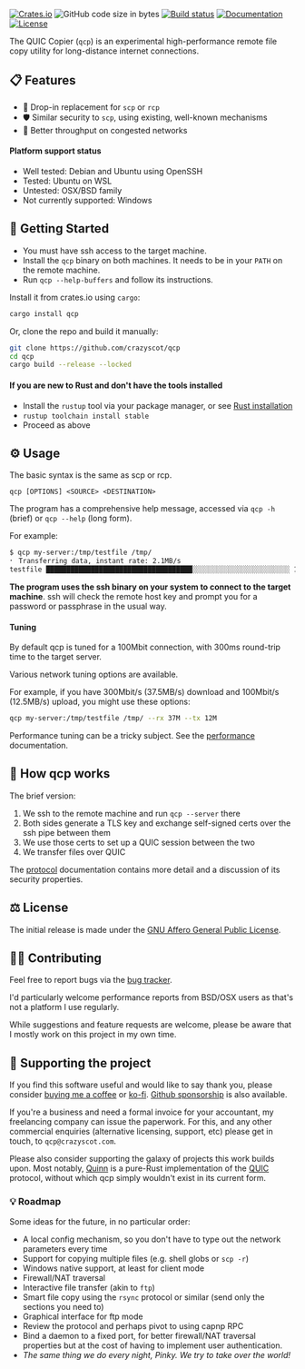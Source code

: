[![Crates.io](https://img.shields.io/crates/v/qcp.svg)](https://crates.io/crates/qcp)
![GitHub code size in bytes](https://img.shields.io/github/languages/code-size/crazyscot/qcp)
[![Build status](https://github.com/crazyscot/qcp/actions/workflows/ci.yml/badge.svg)](https://github.com/crazyscot/qcp/actions/workflows/ci.yml)
[![Documentation](https://docs.rs/qcp/badge.svg)](https://docs.rs/qcp/)
[![License](https://img.shields.io/badge/License-AGPL_v3-orange.svg)](LICENSE)

The QUIC Copier (`qcp`) is an experimental
high-performance remote file copy utility for long-distance internet connections.

## 📋 Features

- 🔧 Drop-in replacement for `scp` or `rcp`
- 🛡️ Similar security to `scp`, using existing, well-known mechanisms
- 🚀 Better throughput on congested networks

#### Platform support status

- Well tested: Debian and Ubuntu using OpenSSH
- Tested: Ubuntu on WSL
- Untested: OSX/BSD family
- Not currently supported: Windows

## 🧰 Getting Started

* You must have ssh access to the target machine.
* Install the `qcp` binary on both machines. It needs to be in your `PATH` on the remote machine.
* Run `qcp --help-buffers` and follow its instructions.

Install it from crates.io using `cargo`:

```bash
cargo install qcp
```

Or, clone the repo and build it manually:

```bash
git clone https://github.com/crazyscot/qcp
cd qcp
cargo build --release --locked
```

#### If you are new to Rust and don't have the tools installed

* Install the `rustup` tool via your package manager, or see [Rust installation](https://www.rust-lang.org/tools/install)
* `rustup toolchain install stable`
* Proceed as above

## ⚙️ Usage

The basic syntax is the same as scp or rcp.

```
qcp [OPTIONS] <SOURCE> <DESTINATION>
```

The program has a comprehensive help message, accessed via `qcp -h` (brief) or `qcp --help` (long form).

For example:

```bash
$ qcp my-server:/tmp/testfile /tmp/
⠂ Transferring data, instant rate: 2.1MB/s
testfile ████████████████████████████████████░░░░░░░░░░░░░░░░░░░░░░░░ 1s @ 6.71 MB/s [60%/10.49 MB]
```

**The program uses the ssh binary on your system to connect to the target machine**.
ssh will check the remote host key and prompt you for a password or passphrase in the usual way.

#### Tuning

By default qcp is tuned for a 100Mbit connection, with 300ms round-trip time to the target server.

Various network tuning options are available.

For example, if you have 300Mbit/s (37.5MB/s) download and 100Mbit/s (12.5MB/s) upload, you might use these options:

```bash
qcp my-server:/tmp/testfile /tmp/ --rx 37M --tx 12M
```

Performance tuning can be a tricky subject. See the [performance] documentation.

## 📖 How qcp works

The brief version:

1. We ssh to the remote machine and run `qcp --server` there
1. Both sides generate a TLS key and exchange self-signed certs over the ssh pipe between them
1. We use those certs to set up a QUIC session between the two
1. We transfer files over QUIC

The [protocol] documentation contains more detail and a discussion of its security properties.

## ⚖️ License

The initial release is made under the [GNU Affero General Public License](LICENSE).

## 🧑‍🏭 Contributing

Feel free to report bugs via the [bug tracker].

I'd particularly welcome performance reports from BSD/OSX users as that's not a platform I use regularly.

While suggestions and feature requests are welcome, please be aware that I mostly work on this project in my own time.

## 💸 Supporting the project

If you find this software useful and would like to say thank you, please consider [buying me a coffee] or [ko-fi]. [Github sponsorship] is also available.

If you're a business and need a formal invoice for your accountant, my freelancing company can issue the paperwork.
For this, and any other commercial enquiries (alternative licensing, support, etc) please get in touch, to `qcp@crazyscot.com`.

Please also consider supporting the galaxy of projects this work builds upon.
Most notably, [Quinn] is a pure-Rust implementation of the [QUIC] protocol, without which qcp simply wouldn't exist in its current form.

### 💡 Roadmap

Some ideas for the future, in no particular order:

* A local config mechanism, so you don't have to type out the network parameters every time
* Support for copying multiple files (e.g. shell globs or `scp -r`)
* Windows native support, at least for client mode
* Firewall/NAT traversal
* Interactive file transfer (akin to `ftp`)
* Smart file copy using the `rsync` protocol or similar (send only the sections you need to)
* Graphical interface for ftp mode
* Review the protocol and perhaps pivot to using capnp RPC
* Bind a daemon to a fixed port, for better firewall/NAT traversal properties but at the cost of having to implement user authentication.
* _The same thing we do every night, Pinky. We try to take over the world!_

[bug tracker]: https://github.com/crazyscot/qcp/issues
[quic]: https://quicwg.github.io/
[Quinn]: https://opencollective.com/quinn-rs
[rfc9000]: https://www.rfc-editor.org/rfc/rfc9000.html
[buying me a coffee]: https://buymeacoffee.com/rossyounger
[ko-fi]: https://ko-fi.com/rossyounger
[protocol]: https://docs.rs/qcp/latest/qcp/protocol/index.html
[performance]: https://docs.rs/qcp/latest/qcp/doc/performance/index.html
[Github sponsorship]: https://github.com/sponsors/crazyscot?frequency=recurring&sponsor=crazyscot
